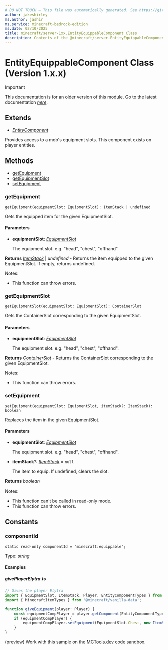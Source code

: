 ```yaml
---
# DO NOT TOUCH — This file was automatically generated. See https://github.com/mojang/minecraftapidocsgenerator to modify descriptions, examples, etc.
author: jakeshirley
ms.author: jashir
ms.service: minecraft-bedrock-edition
ms.date: 02/10/2025
title: minecraft/server-1xx.EntityEquippableComponent Class
description: Contents of the @minecraft/server.EntityEquippableComponent class (Version 1.x.x).
---
```

# EntityEquippableComponent Class (Version 1.x.x)

> [!IMPORTANT]
> This documentation is for an older version of this module. Go to the latest documentation [*here*](../../../scriptapi/minecraft/server/EntityEquippableComponent.md).

## Extends
- [*EntityComponent*](EntityComponent.md)

Provides access to a mob's equipment slots. This component exists on player entities.

## Methods
- [getEquipment](#getequipment)
- [getEquipmentSlot](#getequipmentslot)
- [setEquipment](#setequipment)

### **getEquipment**
`
getEquipment(equipmentSlot: EquipmentSlot): ItemStack | undefined
`

Gets the equipped item for the given EquipmentSlot.

#### **Parameters**
- **equipmentSlot**: [*EquipmentSlot*](EquipmentSlot.md)
  
  The equipment slot. e.g. "head", "chest", "offhand"

**Returns** [*ItemStack*](ItemStack.md) | *undefined* - Returns the item equipped to the given EquipmentSlot. If empty, returns undefined.
  
Notes:
- This function can throw errors.

### **getEquipmentSlot**
`
getEquipmentSlot(equipmentSlot: EquipmentSlot): ContainerSlot
`

Gets the ContainerSlot corresponding to the given EquipmentSlot.

#### **Parameters**
- **equipmentSlot**: [*EquipmentSlot*](EquipmentSlot.md)
  
  The equipment slot. e.g. "head", "chest", "offhand".

**Returns** [*ContainerSlot*](ContainerSlot.md) - Returns the ContainerSlot corresponding to the given EquipmentSlot.
  
Notes:
- This function can throw errors.

### **setEquipment**
`
setEquipment(equipmentSlot: EquipmentSlot, itemStack?: ItemStack): boolean
`

Replaces the item in the given EquipmentSlot.

#### **Parameters**
- **equipmentSlot**: [*EquipmentSlot*](EquipmentSlot.md)
  
  The equipment slot. e.g. "head", "chest", "offhand".
- **itemStack**?: [*ItemStack*](ItemStack.md) = `null`
  
  The item to equip. If undefined, clears the slot.

**Returns** *boolean*
  
Notes:
- This function can't be called in read-only mode.
- This function can throw errors.

## Constants

### **componentId**
`static read-only componentId = "minecraft:equippable";`

Type: *string*

#### Examples

##### ***givePlayerElytra.ts***

```typescript
// Gives the player Elytra
import { EquipmentSlot, ItemStack, Player, EntityComponentTypes } from '@minecraft/server';
import { MinecraftItemTypes } from '@minecraft/vanilla-data';

function giveEquipment(player: Player) {
    const equipmentCompPlayer = player.getComponent(EntityComponentTypes.Equippable);
    if (equipmentCompPlayer) {
        equipmentCompPlayer.setEquipment(EquipmentSlot.Chest, new ItemStack(MinecraftItemTypes.Elytra));
    }
}
```

(preview) Work with this sample on the [MCTools.dev](https://mctools.dev/?open=gp/givePlayerElytra.ts) code sandbox.
